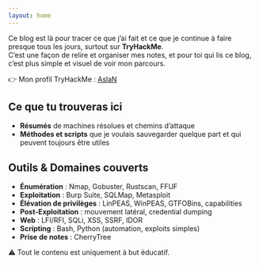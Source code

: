 ```yaml
---
layout: home
---
```


Ce blog est là pour tracer ce que j’ai fait et ce que je continue à faire presque tous les jours, surtout sur **TryHackMe**.  
C’est une façon de relire et organiser mes notes, et pour toi qui lis ce blog, c’est plus simple et visuel de voir mon parcours.  

👉 Mon profil TryHackMe : [AslaN](https://tryhackme.com/p/AslaN)

## Ce que tu trouveras ici
- **Résumés** de machines résolues et chemins d’attaque  
- **Méthodes et scripts** que je voulais sauvegarder quelque part et qui peuvent toujours être utiles

## Outils & Domaines couverts
- **Énumération** : Nmap, Gobuster, Rustscan, FFUF  
- **Exploitation** : Burp Suite, SQLMap, Metasploit  
- **Élévation de privilèges** : LinPEAS, WinPEAS, GTFOBins, capabilities  
- **Post-Exploitation** : mouvement latéral, credential dumping  
- **Web** : LFI/RFI, SQLi, XSS, SSRF, IDOR  
- **Scripting** : Bash, Python (automation, exploits simples)  
- **Prise de notes** : CherryTree  

⚠️ Tout le contenu est uniquement à but éducatif.
